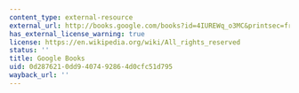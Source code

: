 ```yaml
---
content_type: external-resource
external_url: http://books.google.com/books?id=4IUREWq_o3MC&printsec=frontcover
has_external_license_warning: true
license: https://en.wikipedia.org/wiki/All_rights_reserved
status: ''
title: Google Books
uid: 0d287621-0dd9-4074-9286-4d0cfc51d795
wayback_url: ''
---
```

